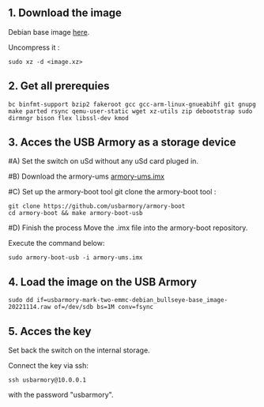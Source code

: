 ## 1. Download the image
Debian base image [here](https://github.com/usbarmory/usbarmory-debian-base_image/releases/tag/20221114).

Uncompress it :

    sudo xz -d <image.xz>

## 2. Get all prerequies

    bc binfmt-support bzip2 fakeroot gcc gcc-arm-linux-gnueabihf git gnupg make parted rsync qemu-user-static wget xz-utils zip debootstrap sudo dirmngr bison flex libssl-dev kmod
    
## 3. Acces the USB Armory as a storage device
#A) Set the switch on uSd without any uSd card pluged in.

#B) Download the armory-ums
[armory-ums.imx](https://github.com/usbarmory/armory-ums/releases)

#C) Set up the armory-boot tool
git clone the armory-boot tool :

    git clone https://github.com/usbarmory/armory-boot
    cd armory-boot && make armory-boot-usb
    
#D) Finish the process
Move the .imx file into the armory-boot repository.

Execute the command below:

    sudo armory-boot-usb -i armory-ums.imx
    
## 4. Load the image on the USB Armory

    sudo dd if=usbarmory-mark-two-emmc-debian_bullseye-base_image-20221114.raw of=/dev/sdb bs=1M conv=fsync

## 5. Acces the key
Set back the switch on the internal storage.

Connect the key via ssh:

    ssh usbarmory@10.0.0.1
    
with the password "usbarmory".
    
